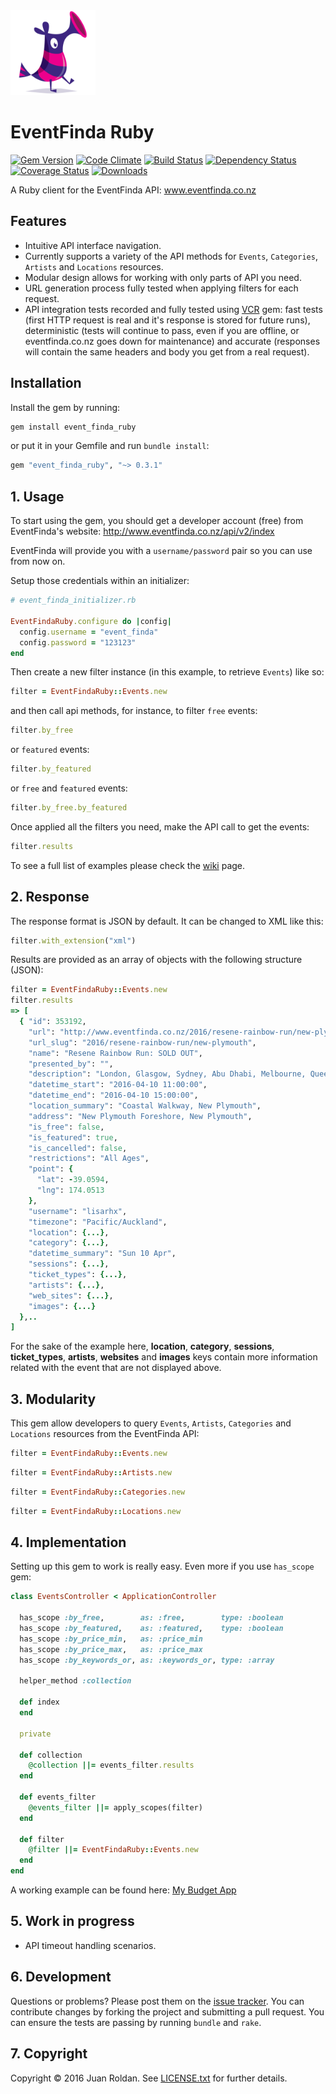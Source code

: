 <div align="left">
  <a href="https://github.com/juanroldan1989/event_finda_ruby"><img width="136" src="https://github.com/juanroldan1989/event_finda_ruby/raw/master/icons/icon.png" alt="eventfinda ruby logo" /></a>
</div>

# EventFinda Ruby
[![Gem Version](https://badge.fury.io/rb/event_finda_ruby.svg)](https://badge.fury.io/rb/event_finda_ruby)
[![Code Climate](https://codeclimate.com/github/juanroldan1989/event_finda_ruby/badges/gpa.svg)](https://codeclimate.com/github/juanroldan1989/event_finda_ruby)
[![Build Status](https://travis-ci.org/juanroldan1989/event_finda_ruby.svg?branch=master)](https://travis-ci.org/juanroldan1989/event_finda_ruby)
[![Dependency Status](https://gemnasium.com/badges/github.com/juanroldan1989/event_finda_ruby.svg)](https://gemnasium.com/github.com/juanroldan1989/event_finda_ruby)
[![Coverage Status](https://coveralls.io/repos/github/juanroldan1989/event_finda_ruby/badge.svg?branch=master)](https://coveralls.io/github/juanroldan1989/event_finda_ruby?branch=master)
[![Downloads](http://ruby-gem-downloads-badge.herokuapp.com/event_finda_ruby/0.3.1?type=total&color=brightgreen)](https://rubygems.org/gems/event_finda_ruby)

A Ruby client for the EventFinda API: www.eventfinda.co.nz

## Features

* Intuitive API interface navigation.
* Currently supports a variety of the API methods for `Events`, `Categories`, `Artists` and `Locations`  resources.
* Modular design allows for working with only parts of API you need.
* URL generation process fully tested when applying filters for each request.
* API integration tests recorded and fully tested using [VCR](https://github.com/vcr/vcr) gem: fast tests (first HTTP request is real and it's response is stored for future runs), deterministic (tests will continue to pass, even if you are offline, or eventfinda.co.nz goes down for maintenance) and accurate (responses will contain the same headers and body you get from a real request).

## Installation

Install the gem by running:

```ruby
gem install event_finda_ruby
```

or put it in your Gemfile and run `bundle install`:

```ruby
gem "event_finda_ruby", "~> 0.3.1"
```

## 1. Usage

To start using the gem, you should get a developer account (free) from EventFinda's website: http://www.eventfinda.co.nz/api/v2/index

EventFinda will provide you with a `username/password` pair so you can use from now on.

Setup those credentials within an initializer:

```ruby
# event_finda_initializer.rb

EventFindaRuby.configure do |config|
  config.username = "event_finda"
  config.password = "123123"
end
```

Then create a new filter instance (in this example, to retrieve `Events`) like so:

```ruby
filter = EventFindaRuby::Events.new
```

and then call api methods, for instance, to filter `free` events:

```ruby
filter.by_free
```

or `featured` events:

```ruby
filter.by_featured
```

or `free` and `featured` events:

```ruby
filter.by_free.by_featured
```

Once applied all the filters you need, make the API call to get the events:

```ruby
filter.results
```

To see a full list of examples please check the <a href="https://github.com/juanroldan1989/event_finda_ruby/wiki">wiki</a> page.

## 2. Response
The response format is JSON by default. It can be changed to XML like this:

```ruby
filter.with_extension("xml")
```

Results are provided as an array of objects with the following structure (JSON):

```ruby
filter = EventFindaRuby::Events.new
filter.results
=> [
  { "id": 353192,
    "url": "http://www.eventfinda.co.nz/2016/resene-rainbow-run/new-plymouth",
    "url_slug": "2016/resene-rainbow-run/new-plymouth",
    "name": "Resene Rainbow Run: SOLD OUT",
    "presented_by": "",
    "description": "London, Glasgow, Sydney, Abu Dhabi, Melbourne, Queenstown, and now Taranaki! There's nothing else like it in Taranaki! Get together with your friends, family and colleagues to participate in Taranaki’s first ever ...",
    "datetime_start": "2016-04-10 11:00:00",
    "datetime_end": "2016-04-10 15:00:00",
    "location_summary": "Coastal Walkway, New Plymouth",
    "address": "New Plymouth Foreshore, New Plymouth",
    "is_free": false,
    "is_featured": true,
    "is_cancelled": false,
    "restrictions": "All Ages",
    "point": {
      "lat": -39.0594,
      "lng": 174.0513
    },
    "username": "lisarhx",
    "timezone": "Pacific/Auckland",
    "location": {...},
    "category": {...},
    "datetime_summary": "Sun 10 Apr",
    "sessions": {...},
    "ticket_types": {...},
    "artists": {...},
    "web_sites": {...},
    "images": {...}
  },..
]
```

For the sake of the example here, **location**, **category**, **sessions**, **ticket_types**, **artists**, **websites** and **images** keys contain more information related with the event that are not displayed above.

## 3. Modularity

This gem allow developers to query `Events`, `Artists`, `Categories` and `Locations` resources from the EventFinda API:

```ruby
filter = EventFindaRuby::Events.new
```

```ruby
filter = EventFindaRuby::Artists.new
```

```ruby
filter = EventFindaRuby::Categories.new
```

```ruby
filter = EventFindaRuby::Locations.new
```
## 4. Implementation
Setting up this gem to work is really easy. Even more if you use `has_scope` gem:

```ruby
class EventsController < ApplicationController

  has_scope :by_free,        as: :free,        type: :boolean
  has_scope :by_featured,    as: :featured,    type: :boolean
  has_scope :by_price_min,   as: :price_min
  has_scope :by_price_max,   as: :price_max
  has_scope :by_keywords_or, as: :keywords_or, type: :array

  helper_method :collection

  def index
  end

  private

  def collection
    @collection ||= events_filter.results
  end

  def events_filter
    @events_filter ||= apply_scopes(filter)
  end

  def filter
    @filter ||= EventFindaRuby::Events.new
  end
end
```
A working example can be found here: [My Budget App](https://github.com/juanroldan1989/my-budget-app)

## 5. Work in progress

- API timeout handling scenarios.

## 6. Development

Questions or problems? Please post them on the [issue tracker](https://github.com/juanroldan1989/event_finda_ruby/issues). You can contribute changes by forking the project and submitting a pull request. You can ensure the tests are passing by running `bundle` and `rake`.

## 7. Copyright

Copyright © 2016 Juan Roldan. See [LICENSE.txt](https://github.com/juanroldan1989/event_finda_ruby/blob/master/LICENSE.txt) for further details.
